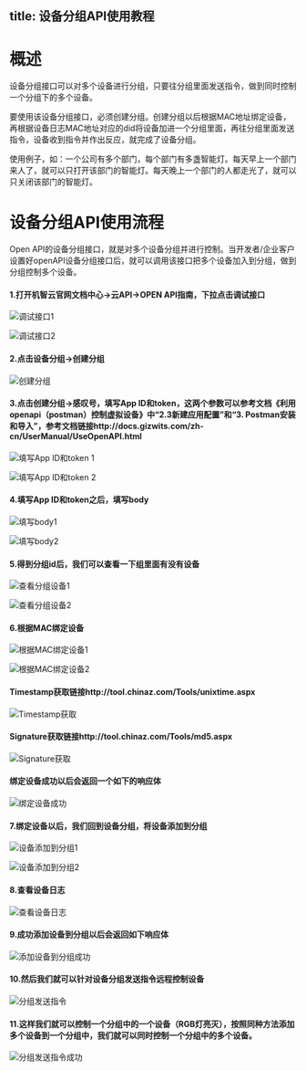 title: 设备分组API使用教程
---
# 概述
设备分组接口可以对多个设备进行分组，只要往分组里面发送指令，做到同时控制一个分组下的多个设备。

要使用该设备分组接口，必须创建分组。创建分组以后根据MAC地址绑定设备，再根据设备日志MAC地址对应的did将设备加进一个分组里面，再往分组里面发送指令，设备收到指令并作出反应，就完成了设备分组。

使用例子，如：一个公司有多个部门，每个部门有多盏智能灯。每天早上一个部门来人了，就可以只打开该部门的智能灯。每天晚上一个部门的人都走光了，就可以只关闭该部门的智能灯。

# 设备分组API使用流程
Open API的设备分组接口，就是对多个设备分组并进行控制。当开发者/企业客户设置好openAPI设备分组接口后，就可以调用该接口把多个设备加入到分组，做到分组控制多个设备。

#### 1.打开机智云官网文档中心->云API->OPEN API指南，下拉点击调试接口

![调试接口1](/assets/zh-cn/UserManual/Dev_GroupAPI/1.png)

![调试接口2](/assets/zh-cn/UserManual/Dev_GroupAPI/2.png)

#### 2.点击设备分组->创建分组

![创建分组](/assets/zh-cn/UserManual/Dev_GroupAPI/3.png)

#### 3.点击创建分组->感叹号，填写App ID和token，这两个参数可以参考文档《利用openapi（postman）控制虚拟设备》中“2.3新建应用配置”和“3. Postman安装和导入”，参考文档链接http://docs.gizwits.com/zh-cn/UserManual/UseOpenAPI.html

![填写App ID和token 1](/assets/zh-cn/UserManual/Dev_GroupAPI/4.png)

![填写App ID和token 2](/assets/zh-cn/UserManual/Dev_GroupAPI/5.png)

#### 4.填写App ID和token之后，填写body

![填写body1](/assets/zh-cn/UserManual/Dev_GroupAPI/6.png)

![填写body2](/assets/zh-cn/UserManual/Dev_GroupAPI/7.png)

#### 5.得到分组id后，我们可以查看一下组里面有没有设备

![查看分组设备1](/assets/zh-cn/UserManual/Dev_GroupAPI/8.png)

![查看分组设备2](/assets/zh-cn/UserManual/Dev_GroupAPI/9.png)

#### 6.根据MAC绑定设备

![根据MAC绑定设备1](/assets/zh-cn/UserManual/Dev_GroupAPI/10.png)

![根据MAC绑定设备2](/assets/zh-cn/UserManual/Dev_GroupAPI/11.png)

#### Timestamp获取链接http://tool.chinaz.com/Tools/unixtime.aspx

![Timestamp获取](/assets/zh-cn/UserManual/Dev_GroupAPI/12.png)

#### Signature获取链接http://tool.chinaz.com/Tools/md5.aspx

![Signature获取](/assets/zh-cn/UserManual/Dev_GroupAPI/13.png)

#### 绑定设备成功以后会返回一个如下的响应体

![绑定设备成功](/assets/zh-cn/UserManual/Dev_GroupAPI/14.png)

#### 7.绑定设备以后，我们回到设备分组，将设备添加到分组

![设备添加到分组1](/assets/zh-cn/UserManual/Dev_GroupAPI/15.png)

![设备添加到分组2](/assets/zh-cn/UserManual/Dev_GroupAPI/16.png)

#### 8.查看设备日志

![查看设备日志](/assets/zh-cn/UserManual/Dev_GroupAPI/17.png)

#### 9.成功添加设备到分组以后会返回如下响应体

![添加设备到分组成功](/assets/zh-cn/UserManual/Dev_GroupAPI/18.png)

#### 10.然后我们就可以针对设备分组发送指令远程控制设备

![分组发送指令](/assets/zh-cn/UserManual/Dev_GroupAPI/19.png)

#### 11.这样我们就可以控制一个分组中的一个设备（RGB灯亮灭），按照同种方法添加多个设备到一个分组中，我们就可以同时控制一个分组中的多个设备。

![分组发送指令成功](/assets/zh-cn/UserManual/Dev_GroupAPI/20.png)
